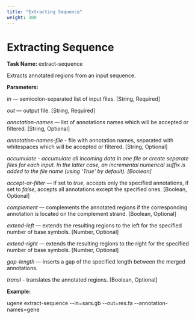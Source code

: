 ```yaml
---
title: "Extracting Sequence"
weight: 300
---
```



# Extracting Sequence

**Task Name:** extract-sequence

Extracts annotated regions from an input sequence.

**Parameters:**

_in_ — semicolon-separated list of input files. \[String, Required\]

_out_ — output file. \[String, Required\]

_annotation-names_ — list of annotations names which will be accepted or filtered. \[String, Optional\]

_annotation-names-file -_ file with annotation names, separated with whitespaces which will be accepted or filtered. \[String, Optional\]

_accumulate - accumulate all incoming data in one file or create separate files for each input. In the latter case, an incremental numerical suffix is added to the file name (using 'True' by default). \[Boolean\]_

_accept-or-filter_ — if set to _true_, accepts only the specified annotations, if set to _false_, accepts all annotations except the specified ones. \[Boolean, Optional\]

_complement_ — complements the annotated regions if the corresponding annotation is located on the complement strand. \[Boolean, Optional\]

_extend-left_ — extends the resulting regions to the left for the specified number of base symbols. \[Number, Optional\]

_extend-right_ — extends the resulting regions to the right for the specified number of base symbols. \[Number, Optional\]

_gap-length_ — inserts a gap of the specified length between the merged annotations.

_transl_ - translates the annotated regions. \[Boolean, Optional\]

**Example:**

ugene extract-sequence --in=sars.gb --out=res.fa --annotation-names=gene
